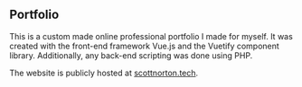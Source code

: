 ## Portfolio

This is a custom made online professional portfolio I made for myself. It was created with the front-end framework Vue.js and the Vuetify component library. Additionally, any back-end scripting was done using PHP.

The website is publicly hosted at [scottnorton.tech](https://www.scottnorton.tech/).